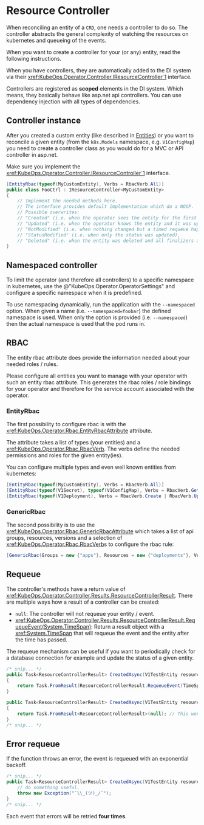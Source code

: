 # Resource Controller

When reconciling an entity of a `CRD`, one needs a controller to do so.
The controller abstracts the general complexity of watching the
resources on kubernetes and queueing of the events.

When you want to create a controller for your (or any) entity,
read the following instructions.

When you have controllers, they are automatically added to the
DI system via their <xref:KubeOps.Operator.Controller.IResourceController`1> interface.

Controllers are registered as **scoped** elements in the DI system.
Which means, they basically behave like asp.net api controllers.
You can use dependency injection with all types of dependencies.

## Controller instance

After you created a custom entity (like described in [Entities](./entities.md))
or you want to reconcile a given entity (from the `k8s.Models` namespace,
e.g. `V1ConfigMap`) you need to create a controller class
as you would do for a MVC or API controller in asp.net.

Make sure you implement the <xref:KubeOps.Operator.Controller.IResourceController`1> interface.

```csharp
[EntityRbac(typeof(MyCustomEntity), Verbs = RbacVerb.All)]
public class FooCtrl : IResourceController<MyCustomEntity>
{
    // Implement the needed methods here.
    // The interface provides default implementation which do a NOOP.
    // Possible overwrites:
    // "Created" (i.e. when the operator sees the entity for the first time),
    // "Updated" (i.e. when the operator knows the entity and it was updated),
    // "NotModified" (i.e. when nothing changed but a timed requeue happend),
    // "StatusModified" (i.e. when only the status was updated),
    // "Deleted" (i.e. when the entity was deleted and all finalizers are done)
}
```

## Namespaced controller

To limit the operator (and therefore all controllers) to a specific
namespace in kubernetes, use the @"KubeOps.Operator.OperatorSettings"
and configure a specific namespace when it is predefined.

To use namespacing dynamically, run the application with the `--namespaced`
option. When given a name (i.e. `--namespaced=foobar`) the defined
namespace is used. When only the option is provided (i.e. `--namespaced`)
then the actual namespace is used that the pod runs in.

## RBAC

The entity rbac attribute does provide the information needed about
your needed roles / rules.

Please configure all entities you want to manage with your
operator with such an entity rbac attribute. This generates
the rbac roles / role bindings for your operator and therefore
for the service account associated with the operator.

### EntityRbac

The first possibility to configure rbac is with the <xref:KubeOps.Operator.Rbac.EntityRbacAttribute>
attribute.

The attribute takes a list of types (your entities) and a <xref:KubeOps.Operator.Rbac.RbacVerb>.
The verbs define the needed permissions and roles for the given entity(ies).

You can configure multiple types and even well known entities from kubernetes:

```csharp
[EntityRbac(typeof(MyCustomEntity), Verbs = RbacVerb.All)]
[EntityRbac(typeof(V1Secret), typeof(V1ConfigMap), Verbs = RbacVerb.Get | RbacVerb.List)]
[EntityRbac(typeof(V1Deployment), Verbs = RbacVerb.Create | RbacVerb.Update | RbacVerb.Delete)]
```

### GenericRbac

The second possibility is to use the <xref:KubeOps.Operator.Rbac.GenericRbacAttribute>
which takes a list of api groups, resources, versions and a selection of
<xref:KubeOps.Operator.Rbac.RbacVerb>s to configure the rbac rule:

```csharp
[GenericRbac(Groups = new {"apps"}, Resources = new {"deployments"}, Verbs = RbacVerb.All)]
```

## Requeue

The controller's methods have a return value of <xref:KubeOps.Operator.Controller.Results.ResourceControllerResult>.
There are multiple ways how a result of a controller can be created:

- `null`: The controller will not requeue your entity / event.
- <xref:KubeOps.Operator.Controller.Results.ResourceControllerResult.RequeueEvent(System.TimeSpan)>:
  Return a result object with a <xref:System.TimeSpan> that will requeue
  the event and the entity after the time has passed.

The requeue mechanism can be useful if you want to periodically check for a database
connection for example and update the status of a given entity.

```csharp
/* snip... */
public Task<ResourceControllerResult> CreatedAsync(V1TestEntity resource)
{
    return Task.FromResult(ResourceControllerResult.RequeueEvent(TimeSpan.FromSeconds(15)); // This will requeue the event in 15 seconds.
}

public Task<ResourceControllerResult> CreatedAsync(V1TestEntity resource)
{
    return Task.FromResult<ResourceControllerResult>(null); // This wont trigger a requeue.
}
/* snip... */
```

## Error requeue

If the function throws an error, the event is requeued with an exponential backoff.

```csharp
/* snip... */
public Task<ResourceControllerResult> CreatedAsync(V1TestEntity resource)
    // do something useful.
    throw new Exception("¯\\_(ツ)_/¯");
}
/* snip... */
```

Each event that errors will be retried **four times**.
